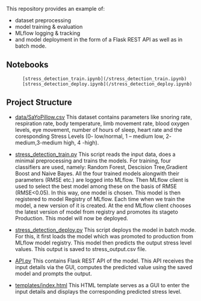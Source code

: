 This repository provides an example of:
- dataset preprocessing
- model training & evaluation
- MLflow logging & tracking 
- and model deployment in the form of a Flask REST API as well as in batch mode.

## Notebooks   
          [stress_detection_train.ipynb](/stress_detection_train.ipynb)
          [stress_detection_deploy.ipynb](/stress_detection_deploy.ipynb)
             
## Project Structure

- [data/SaYoPillow.csv](/data/SaYoPillow.csv)
        This dataset contains parameters like snoring rate, respiration rate, body temperature, limb movement rate, blood oxygen levels, eye movement, number of hours of sleep, heart rate and the coresponding Stress Levels (0- low/normal, 1 – medium low, 2- medium,3-medium high, 4 -high).

- [stress_detection_train.py](/stress_detection_train.py)
                        This script reads the input data, does a minimal preprocessing and trains the models. For training, four classifiers are used, namely: Random Forest, Descision Tree,Gradient Boost and Naive Bayes. All the four trained models alongwith their parameters (RMSE etc.) are logged into MLflow. Then MLflow client is used to select the best model among these on the 
basis of RMSE (RMSE<0.05). In this way, one model is chosen. This model is then registered to model Registry of MLflow. Each time when we train the model, a new version of it is created. At the end MLflow client chooses the latest version of model from registry and promotes its stageto Production. This model will now be deployed.

- [stress_detection_deploy.py](/stress_detection_deploy.py)
                          This script deploys the model in batch mode. For this, it first loads the model which was promoted to production from MLflow model registry. This model then predicts the output stress level values. This output is saved to stress_output.csv file.
                          
- [API.py](/API.py)
       This contains Flask REST API of the model. This API receives the input details via the GUI, computes the predicted value using the saved model and prompts the output. 
       
- [templates/index.html](/templates/index.html)
                    This HTML template serves as a GUI to enter the input details and displays the corresponding predicted stress level.
                    








